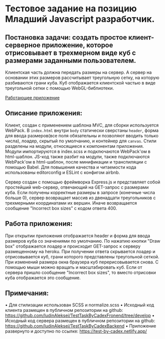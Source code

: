 # Тестовое задание на позицию Младший Javascript разработчик. 

## Постановка задачи:  создать простое клиент-серверное приложение, которое отрисовывает в трехмерном виде куб с размерами заданными пользователем.
Клиентская часть должна передать размеры на сервер. А сервер на основании этих размеров рассчитывает треугольную сетку, на которую разбиваются грани куба.
Куб отображается клиентской частью в виде треугольной сетки с помощью WebGL-библиотеки. 

[Работающее приложение](https://test-by-cadex.netlify.app/)

## Описание приложения:
Клиент, создан с применением шаблона MVC, для сборки используется WebPack.
В `index.html` внутри `body` статически сверстаны `header`, форма для ввода размеров(все поля обязательны и позволяют вводить только числа), лоадер, скрытый по умолчанию, и контейнер для `canvas`.
Стили разделены на модули, относящиеся к компонентам приложения. Модули импортируются в index.scss и подключаются WebPack'ом в html-шаблон.
JS-код также разбит на модули, также подключаются WebPack'ом в html-шаблон, после минификации и транспиляции с помощью Babel.
Для повышения качества и читаемости кода использованы editorconfig и ESLint с конфигом airbnb.

Сервер создан с помощью фреймворка Express.js и представляет собой простейший web-сервер, отвечающий на GET-запрос с размерами куба.
Если получены корректные размеры в запросе (конечные числа больше 0), сервер возвращает массив из двенадцати треугольников с трехмерными координатами их вершин.
Иначе возвращается сообщение "Incorrect box sizes" с кодом ответа 400.

## Работа приложения:
При открытии приложения отображается header и форма для ввода размеров куба со значениями по умолчанию.
По нажатию кнопки "Draw box" отображается лоадер и происходит GET-запрос к серверу размещенному на heroku.
При получении ответа скрывается лоадер и отрисовывается куб, грани которого представлены треугольной сеткой. При изменений размера окна браузера куб перерисовывается снова.
С помощью мыши можно вращать и масштабировать куб.
Если от сервера пришло сообщение "Incorrect box sizes", то вместо отрисовки куба отображается это сообщение.

## Примечания:
•	Для стилизации использован SCSS и normalize.scss
•	Исходный код клиента размещен в публичном репозитории на github: https://github.com/IudinAleksei/TestTaskByCadexFronend/tree/develop
•	Исходный код сервера размещен в публичном репозитории на github: https://github.com/IudinAleksei/TestTaskByCadexBackend
•	Приложение  развернуто и доступно по ссылке: https://test-by-cadex.netlify.app/


